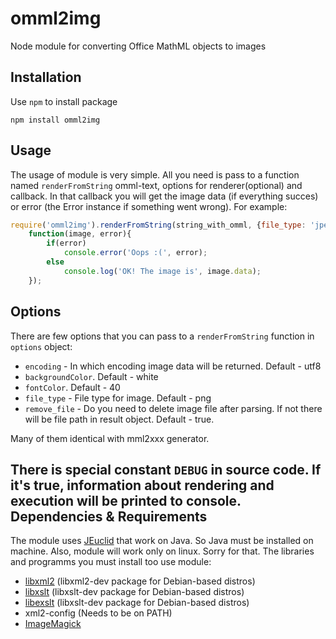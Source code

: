 omml2img
========

Node module for converting Office MathML objects to images

Installation
--------
Use `npm` to install package

    npm install omml2img
Usage
--------
The usage of module is very simple. All you need is pass to a function named `renderFromString` omml-text, options for renderer(optional) and callback. In that callback you will get the image data (if everything succes) or error (the Error instance if something went wrong). For example:
```javascript
require('omml2img').renderFromString(string_with_omml, {file_type: 'jpeg', encoding: 'base64' },
    function(image, error){
        if(error)
            console.error('Oops :(', error);
        else
            console.log('OK! The image is', image.data);
    });
```
Options
--------
There are few options that you can pass to a `renderFromString` function in `options` object:

  * `encoding` - In which encoding image data will be returned. Default - utf8
  * `backgroundColor`. Default - white
  * `fontColor`. Default - 40
  * `file_type` - File type for image. Default - png
  * `remove_file` - Do you need to delete image file after parsing. If not there will be file path in result object. Default - true.

Many of them identical with mml2xxx generator.

There is special constant `DEBUG` in source code. If it's true, information about rendering and execution will be printed to console.
Dependencies & Requirements
--------
The module uses [JEuclid](http://jeuclid.sourceforge.net/) that work on Java. So Java must be installed on machine. Also, module will work only on linux. Sorry for that.
The libraries and programms you must install too use module:
* [libxml2](http://www.xmlsoft.org/) (libxml2-dev package for Debian-based distros)
* [libxslt](http://xmlsoft.org/xslt/index.html) (libxslt-dev package for Debian-based distros)
* [libexslt](http://xmlsoft.org/xslt/EXSLT/) (libxslt-dev package for Debian-based distros)
* xml2-config (Needs to be on PATH)
* [ImageMagick](http://www.imagemagick.org/)

